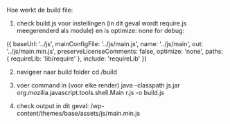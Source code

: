 Hoe werkt de build file:

1) check build.js voor instellingen (in dit geval wordt require.js meegerenderd als module) en is optimize: none for debug:

({
	baseUrl: '../js',
	mainConfigFile: '../js/main.js',
	name: '../js/main',
	out: '../js/main.min.js',
	preserveLicenseComments: false,
	optimize: 'none',
	paths: {
		requireLib: 'lib/require'
	},
	include: 'requireLib'
})

2) navigeer naar build folder
cd /build

3) voer command in (voor elke render)
java -classpath js.jar org.mozilla.javascript.tools.shell.Main r.js -o build.js

4) check output in dit geval: /wp-content/themes/base/assets/js/main.min.js